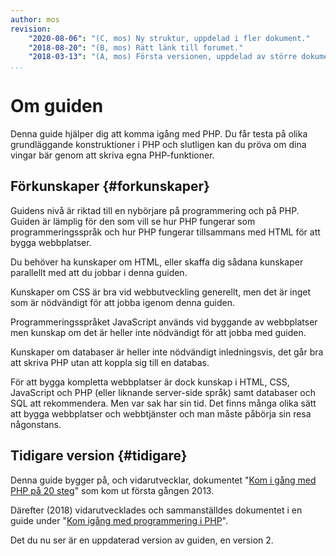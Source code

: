 ```yaml
---
author: mos
revision:
    "2020-08-06": "(C, mos) Ny struktur, uppdelad i fler dokument."
    "2018-08-20": "(B, mos) Rätt länk till forumet."
    "2018-03-13": "(A, mos) Första versionen, uppdelad av större dokument."
...
```

Om guiden
==================================

Denna guide hjälper dig att komma igång med PHP. Du får testa på olika grundläggande konstruktioner i PHP och slutligen kan du pröva om dina vingar bär genom att skriva egna PHP-funktioner.

<!--more-->



Förkunskaper {#forkunskaper}
-----------------------------------

Guidens nivå är riktad till en nybörjare på programmering och på PHP. Guiden är lämplig för den som vill se hur PHP fungerar som programmeringsspråk och hur PHP fungerar tillsammans med HTML för att bygga webbplatser.

Du behöver ha kunskaper om HTML, eller skaffa dig sådana kunskaper parallellt med att du jobbar i denna guiden.

Kunskaper om CSS är bra vid webbutveckling generellt, men det är inget som är nödvändigt för att jobba igenom denna guiden.

Programmeringsspråket JavaScript används vid byggande av webbplatser men kunskap om det är heller inte nödvändigt för att jobba med guiden.

Kunskaper om databaser är heller inte nödvändigt inledningsvis, det går bra att skriva PHP utan att koppla sig till en databas.

För att bygga kompletta webbplatser är dock kunskap i HTML, CSS, JavaScript och PHP (eller liknande server-side språk) samt databaser och SQL att rekommendera. Men var sak har sin tid. Det finns många olika sätt att bygga webbplatser och webbtjänster och man måste påbörja sin resa någonstans.



Tidigare version {#tidigare}
----------------------------------

Denna guide bygger på, och vidarutvecklar, dokumentet "[Kom i gång med PHP på 20 steg](kunskap/kom-i-gang-med-php-pa-20-steg)" som kom ut första gången 2013.

Därefter (2018) vidarutvecklades och sammanställdes dokumentet i en guide under "[Kom igång med programmering i PHP](guide/kom-igang-med-programmering-i-php/introduktion)".

Det du nu ser är en uppdaterad version av guiden, en version 2.
